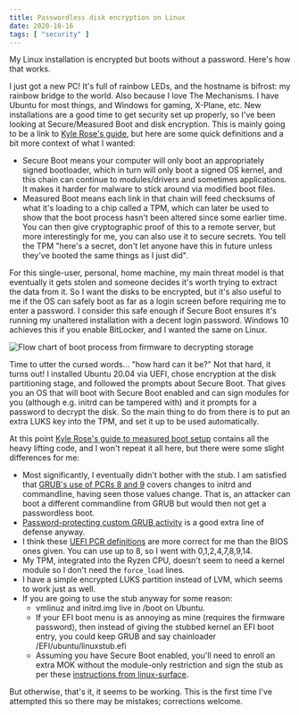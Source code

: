 ```yaml
---
title: Passwordless disk encryption on Linux
date: 2020-10-16
tags: [ "security" ]
---
```


My Linux installation is encrypted but boots without a password. Here's how that works.

<!--more-->

I just got a new PC! It's full of rainbow LEDs, and the hostname is bifrost: my rainbow bridge to the world. Also because I love The Mechanisms. I have Ubuntu for most things, and Windows for gaming, X-Plane, etc. New installations are a good time to get security set up properly, so I've been looking at Secure/Measured Boot and disk encryption. This is mainly going to be a link to [Kyle Rose's guide](https://www.krose.org/~krose/measured_boot), but here are some quick definitions and a bit more context of what I wanted:

- Secure Boot means your computer will only boot an appropriately signed bootloader, which in turn will only boot a signed OS kernel, and this chain can continue to modules/drivers and sometimes applications. It makes it harder for malware to stick around via modified boot files.
- Measured Boot means each link in that chain will feed checksums of what it's loading to a chip called a TPM, which can later be used to show that the boot process hasn't been altered since some earlier time. You can then give cryptographic proof of this to a remote server, but more interestingly for me, you can also use it to secure secrets. You tell the TPM "here's a secret, don't let anyone have this in future unless they've booted the same things as I just did".

For this single-user, personal, home machine, my main threat model is that eventually it gets stolen and someone decides it's worth trying to extract the data from it. So I want the disks to be encrypted, but it's also useful to me if the OS can safely boot as far as a login screen before requiring me to enter a password. I consider this safe enough if Secure Boot ensures it's running my unaltered installation with a decent login password. Windows 10 achieves this if you enable BitLocker, and I wanted the same on Linux.

![Flow chart of boot process from firmware to decrypting storage](/images/boot-layout.svg)

Time to utter the cursed words… "how hard can it be?" Not that hard, it turns out! I installed Ubuntu 20.04 via UEFI, chose encryption at the disk partitioning stage, and followed the prompts about Secure Boot. That gives you an OS that will boot with Secure Boot enabled and can sign modules for you (although e.g. initrd can be tampered with) and it prompts for a password to decrypt the disk. So the main thing to do from there is to put an extra LUKS key into the TPM, and set it up to be used automatically.

At this point [Kyle Rose's guide to measured boot setup](https://www.krose.org/~krose/measured_boot) contains all the heavy lifting code, and I won't repeat it all here, but there were some slight differences for me:

- Most significantly, I eventually didn't bother with the stub. I am satisfied that [GRUB's use of PCRs 8 and 9](https://www.gnu.org/software/grub/manual/grub/html_node/Measured-Boot.html) covers changes to initrd and commandline, having seen those values change. That is, an attacker can boot a different commandline from GRUB but would then not get a passwordless boot.
- [Password-protecting custom GRUB activity](https://www.gnu.org/software/grub/manual/grub/html_node/Authentication-and-authorisation.html#Authentication-and-authorisation) is a good extra line of defense anyway.
- I think these [UEFI PCR definitions](https://ladyitris.files.wordpress.com/2018/07/tpm-pcr-uefi.png) are more correct for me than the BIOS ones given. You can use up to 8, so I went with 0,1,2,4,7,8,9,14.
- My TPM, integrated into the Ryzen CPU, doesn't seem to need a kernel module so I don't need the `force_load` lines.
- I have a simple encrypted LUKS partition instead of LVM, which seems to work just as well.
- If you are going to use the stub anyway for some reason:
  - vmlinuz and initrd.img live in /boot on Ubuntu.
  - If your EFI boot menu is as annoying as mine (requires the firmware password), then instead of giving the stubbed kernel an EFI boot entry, you could keep GRUB and say chainloader /EFI/ubuntu/linuxstub.efi
  - Assuming you have Secure Boot enabled, you'll need to enroll an extra MOK without the module-only restriction and sign the stub as per these [instructions from linux-surface](https://github.com/jakeday/linux-surface/blob/master/SIGNING.md).

But otherwise, that's it, it seems to be working. This is the first time I've attempted this so there may be mistakes; corrections welcome.
